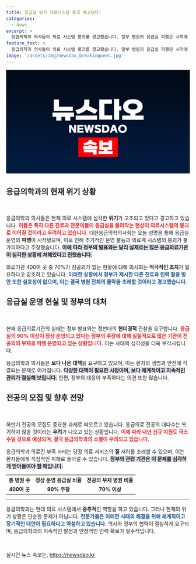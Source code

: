 ```yaml
---
title: 응급실 위기 의료시스템 붕괴 예고된다!
categories:
  - News
excerpt: >
  응급의학과 의사들이 의료 시스템 붕괴를 경고했습니다. 일부 병원의 응급실 파행은 시작에 불과하며, 정부의 대응은 무지라고 비판했습니다. 현재 응급의료기관의 70%가 심각한 인력 부족에 시달리고 있습니다.
feature_text: >
  응급의학과 의사들이 의료 시스템 붕괴를 경고했습니다. 일부 병원의 응급실 파행은 시작에 불과하며, 정부의 대응은 무지라고 비판했습니다. 현재 응급의료기관의 70%가 심각한 인력 부족에 시달리고 있습니다.
image: '/assets/img/newsdao_breakingnews.jpg'
---
```


<p><img src="/assets/img/newsdao_breakingnews.jpg" alt="ontimetimes 속보" /></p>

<h2 data-ke-size="size26">응급의학과의 현재 위기 상황</h2>

<p data-ke-size="size16">&nbsp;</p>

<p>응급의학과 의사들은 현재 의료 시스템에 심각한 <b>위기</b>가 고조되고 있다고 경고하고 있습니다. <b><span style="color: #ee2323;">이들은 특히 다른 진료과 전문의들이 응급실을 돌려막는 현상이 의료시스템의 붕괴로 이어질 것이라고 우려하고 있습니다.</span></b> 대한응급의학의사회는 오늘 성명을 통해 응급실 운영의 <b>파행</b>이 시작됐으며, 이로 인해 추가적인 운영 불능과 의료계 시스템의 붕괴가 불가피하다고 주장했습니다. <b><span style="background-color: #21538527;">이에 따라 정부의 발표와는 달리 실제로는 많은 응급의료기관이 심각한 상황에 처해있다고 전했습니다.</span></b></p>

<p>의료기관 400여 곳 중 70%가 전공의가 없는 현황에 대해 의사회는 <b>적극적인 조치</b>가 필요하다고 강조하고 있습니다. <b><span style="color: #1a5490;">이러한 상황에서 정부가 제시한 다른 진료과 인력 활용 방안 또한 실효성이 없으며, 이는 결국 병원 전체의 몰락을 초래할 것이라고 경고했습니다.</span></b> </p>

<h2 data-ke-size="size26">응급실 운영 현실 및 정부의 대처</h2>

<p data-ke-size="size16">&nbsp;</p>

<p>현재 응급의료기관의 실태는 정부 발표와는 정반대의 <b>현미경적</b> 관찰을 요구합니다. <b><span style="color: #ee2323;">응급실의 90% 이상이 정상 운영되고 있다는 정부의 주장에 대해 실질적으로 많은 기관이 전공의의 부재로 파행 운영되고 있는 상황입니다.</span></b> 이는 사태의 심각성을 더욱 부각시킵니다. </p>

<p>응급의학과 의사들은 <b>보다 나은 대책</b>을 요구하고 있으며, 이는 환자의 생명과 안전에 직결되는 문제로 여겨집니다. <b><span style="background-color: #21538527;">다양한 대책이 필요한 시점이며, 보다 체계적이고 지속적인 관리가 절실해 보입니다.</span></b> 한편, 정부의 대응이 부족하다는 의견 또한 많습니다.</p>

<h2 data-ke-size="size26">전공의 모집 및 향후 전망</h2>

<p data-ke-size="size16">&nbsp;</p>

<p>하반기 전공의 모집도 중요한 과제로 떠오르고 있습니다. 응급의료 전공의 대다수는 복귀하지 않을 것이라는 <b>우려</b>가 나오고 있는 상황입니다. <b><span style="color: #ee2323;">이에 따라 내년 신규 지원도 극소수일 것으로 예상되며, 결국 응급의학과의 소멸이 우려되고 있습니다.</span></b> </p>

<p>응급의학과 의료진 부족 사태는 당장 의료 서비스의 <b>질</b> 저하를 초래할 수 있으며, 이는 환자들에게 직접적인 피해로 돌아갈 수 있습니다. <b><span style="background-color: #21538527;">정부와 관련 기관은 이 문제를 심각하게 받아들여야 할 때입니다.</span></b> </p>

<table>
  <tr>
    <th style="text-align: center;"><b>총 병원 수</b></th>
    <th style="text-align: center;"><b>정상 운영 응급실 비율</b></th>
    <th style="text-align: center;"><b>전공의 부재 병원 비율</b></th>
  </tr>
  <tr>
    <td style="text-align: center; height: 17px;"><b>400여 곳</b></td>
    <td style="text-align: center; height: 17px;"><b>90% 주장</b></td>
    <td style="text-align: center; height: 17px;"><b>70% 이상</b></td>
  </tr>
</table>

<hr>

<p>응급의학과는 현대 의료 시스템에서 <b>중추적</b>인 역할을 하고 있습니다. 그러나 현재의 위기 상황은 단순한 문제가 아닙니다. <b><span style="color: #1a5490;">전문가들은 이러한 사태의 해결을 위해 체계적이고 장기적인 대안이 필요하다고 역설하고 있습니다.</span></b> 의사와 정부의 협력이 절실하게 요구되며, 응급의학과의 지속적인 발전과 안정적인 인력 확보가 필수적입니다. </p>

<p data-ke-size="size16">&nbsp;</p> 
실시간 뉴스 속보는, <a href="https://newsdao.kr" rel="dofollow">https://newsdao.kr</a>



